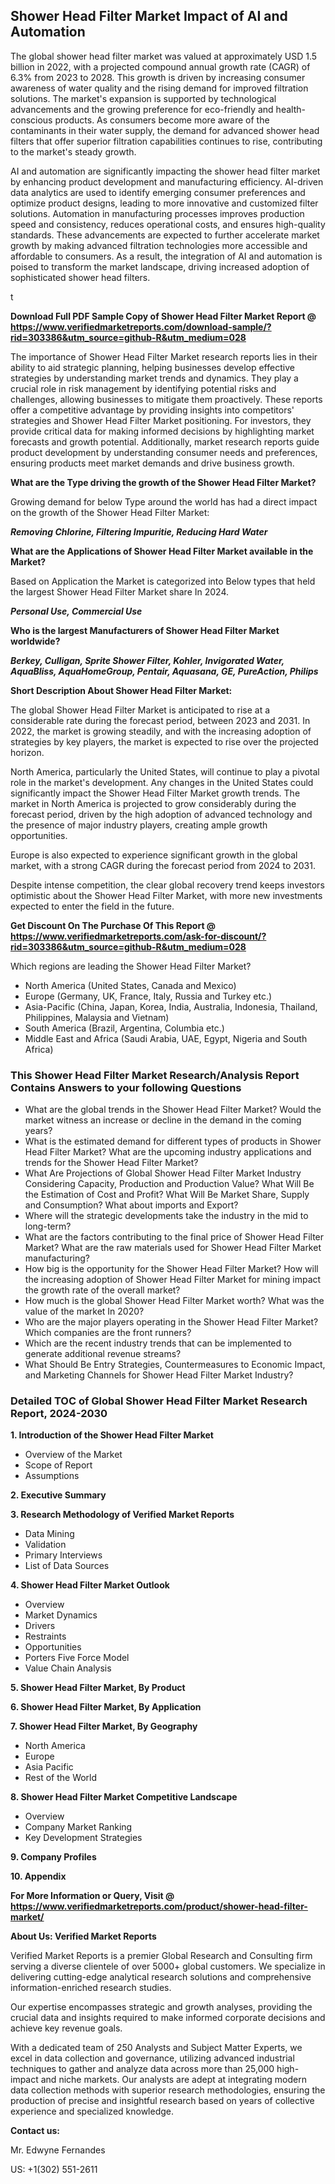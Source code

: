 <h2>Shower Head Filter Market Impact of AI and Automation</h2><p>The global shower head filter market was valued at approximately USD 1.5 billion in 2022, with a projected compound annual growth rate (CAGR) of 6.3% from 2023 to 2028. This growth is driven by increasing consumer awareness of water quality and the rising demand for improved filtration solutions. The market's expansion is supported by technological advancements and the growing preference for eco-friendly and health-conscious products. As consumers become more aware of the contaminants in their water supply, the demand for advanced shower head filters that offer superior filtration capabilities continues to rise, contributing to the market's steady growth.</p><p>AI and automation are significantly impacting the shower head filter market by enhancing product development and manufacturing efficiency. AI-driven data analytics are used to identify emerging consumer preferences and optimize product designs, leading to more innovative and customized filter solutions. Automation in manufacturing processes improves production speed and consistency, reduces operational costs, and ensures high-quality standards. These advancements are expected to further accelerate market growth by making advanced filtration technologies more accessible and affordable to consumers. As a result, the integration of AI and automation is poised to transform the market landscape, driving increased adoption of sophisticated shower head filters.</p>t</p><p id="" class=""><strong>Download Full PDF Sample Copy of Shower Head Filter Market Report @ <a href="https://www.verifiedmarketreports.com/download-sample/?rid=303386&utm_source=github-R&utm_medium=028" target="_blank">https://www.verifiedmarketreports.com/download-sample/?rid=303386&utm_source=github-R&utm_medium=028</a></strong></p><p>The importance of&nbsp;Shower Head Filter Market research reports lies in their ability to aid strategic planning, helping businesses develop effective strategies by understanding market trends and dynamics. They play a crucial role in risk management by identifying potential risks and challenges, allowing businesses to mitigate them proactively. These reports offer a competitive advantage by providing insights into competitors' strategies and Shower Head Filter Market positioning. For investors, they provide critical data for making informed decisions by highlighting market forecasts and growth potential. Additionally, market research reports guide product development by understanding consumer needs and preferences, ensuring products meet market demands and drive business growth.</p><p><strong>What are the&nbsp;Type driving the growth of the Shower Head Filter Market?</strong></p><p id="" class="">Growing demand for below Type around the world has had a direct impact on the growth of the Shower Head Filter Market:</p><em><strong>Removing Chlorine, Filtering Impuritie, Reducing Hard Water</strong></em></p><strong>What are the&nbsp;Applications&nbsp;of Shower Head Filter Market available in the Market?</strong></p><p id="" class="">Based on Application the Market is categorized into Below types that held the largest Shower Head Filter Market share In 2024.</p><em><strong>Personal Use, Commercial Use</strong></em></p><strong>Who is the largest Manufacturers of Shower Head Filter Market worldwide?</strong></p><p><em><strong>Berkey, Culligan, Sprite Shower Filter, Kohler, Invigorated Water, AquaBliss, AquaHomeGroup, Pentair, Aquasana, GE, PureAction, Philips</strong></em></p><p id="" class=""><strong>Short Description About Shower Head Filter Market:</strong></p><p>The global Shower Head Filter Market is anticipated to rise at a considerable rate during the forecast period, between 2023 and 2031. In 2022, the market is growing steadily, and with the increasing adoption of strategies by key players, the market is expected to rise over the projected horizon.</p><p>North America, particularly the United States, will continue to play a pivotal role in the market's development. Any changes in the United States could significantly impact the Shower Head Filter Market growth trends. The market in North America is projected to grow considerably during the forecast period, driven by the high adoption of advanced technology and the presence of major industry players, creating ample growth opportunities.</p><p>Europe is also expected to experience significant growth in the global market, with a strong CAGR during the forecast period from 2024 to 2031.</p><p>Despite intense competition, the clear global recovery trend keeps investors optimistic about the Shower Head Filter Market, with more new investments expected to enter the field in the future.</p><p id="" class=""><strong>Get Discount On The Purchase Of This Report @ <a href="https://www.verifiedmarketreports.com/ask-for-discount/?rid=303386&utm_source=github-R&utm_medium=028" target="_blank">https://www.verifiedmarketreports.com/ask-for-discount/?rid=303386&utm_source=github-R&utm_medium=028</a></strong></p>Which regions are leading the Shower Head Filter Market?</p><ul><li>North America (United States, Canada and Mexico)</li><li>Europe (Germany, UK, France, Italy, Russia and Turkey etc.)</li><li>Asia-Pacific (China, Japan, Korea, India, Australia, Indonesia, Thailand, Philippines, Malaysia and Vietnam)</li><li>South America (Brazil, Argentina, Columbia etc.)</li><li>Middle East and Africa (Saudi Arabia, UAE, Egypt, Nigeria and South Africa)</li></ul><h3 id="" class="">This Shower Head Filter Market Research/Analysis Report Contains Answers to your following Questions</h3><ul><li>What are the global trends in the Shower Head Filter Market? Would the market witness an increase or decline in the demand in the coming years?</li><li>What is the estimated demand for different types of products in Shower Head Filter Market? What are the upcoming industry applications and trends for the Shower Head Filter Market?</li><li>What Are Projections of Global Shower Head Filter Market Industry Considering Capacity, Production and Production Value? What Will Be the Estimation of Cost and Profit? What Will Be Market Share, Supply and Consumption? What about imports and Export?</li><li>Where will the strategic developments take the industry in the mid to long-term?</li><li>What are the factors contributing to the final price of Shower Head Filter Market? What are the raw materials used for Shower Head Filter Market manufacturing?</li><li>How big is the opportunity for the Shower Head Filter Market? How will the increasing adoption of Shower Head Filter Market for mining impact the growth rate of the overall market?</li><li>How much is the global Shower Head Filter Market worth? What was the value of the market In 2020?</li><li>Who are the major players operating in the Shower Head Filter Market? Which companies are the front runners?</li><li>Which are the recent industry trends that can be implemented to generate additional revenue streams?</li><li>What Should Be Entry Strategies, Countermeasures to Economic Impact, and Marketing Channels for Shower Head Filter Market Industry?</li></ul><h3 id="" class="">Detailed TOC of Global Shower Head Filter Market Research Report, 2024-2030</h3><p id="" class=""><strong>1. Introduction of the Shower Head Filter Market</strong></p><ul><li>Overview of the Market</li><li>Scope of Report</li><li>Assumptions</li></ul><p id="" class=""><strong>2. Executive Summary</strong></p><p id="" class=""><strong>3. Research Methodology of Verified Market Reports</strong></p><ul><li>Data Mining</li><li>Validation</li><li>Primary Interviews</li><li>List of Data Sources</li></ul><p id="" class=""><strong>4. Shower Head Filter Market Outlook</strong></p><ul><li>Overview</li><li>Market Dynamics</li><li>Drivers</li><li>Restraints</li><li>Opportunities</li><li>Porters Five Force Model</li><li>Value Chain Analysis</li></ul><p id="" class=""><strong>5. Shower Head Filter Market, By Product</strong></p><p id="" class=""><strong>6. Shower Head Filter Market, By Application</strong></p><p id="" class=""><strong>7. Shower Head Filter Market, By Geography</strong></p><ul><li>North America</li><li>Europe</li><li>Asia Pacific</li><li>Rest of the World</li></ul><p id="" class=""><strong>8. Shower Head Filter Market Competitive Landscape</strong></p><ul><li>Overview</li><li>Company Market Ranking</li><li>Key Development Strategies</li></ul><p id="" class=""><strong>9. Company Profiles</strong></p><p id="" class=""><strong>10. Appendix</strong></p><p id="" class=""><strong>For More Information or Query, Visit @ <a href="https://www.verifiedmarketreports.com/product/shower-head-filter-market/" target="_blank">https://www.verifiedmarketreports.com/product/shower-head-filter-market/</a></strong></p><p id="" class=""><strong>About Us: Verified Market Reports</strong></p><p id="" class="">Verified Market Reports is a premier Global Research and Consulting firm serving a diverse clientele of over 5000+ global customers. We specialize in delivering cutting-edge analytical research solutions and comprehensive information-enriched research studies.</p><p id="" class="">Our expertise encompasses strategic and growth analyses, providing the crucial data and insights required to make informed corporate decisions and achieve key revenue goals.</p><p id="" class="">With a dedicated team of 250 Analysts and Subject Matter Experts, we excel in data collection and governance, utilizing advanced industrial techniques to gather and analyze data across more than 25,000 high-impact and niche markets. Our analysts are adept at integrating modern data collection methods with superior research methodologies, ensuring the production of precise and insightful research based on years of collective experience and specialized knowledge.</p><p id="" class=""><strong>Contact us:</strong></p><p id="" class="">Mr. Edwyne Fernandes</p><p id="" class="">US: +1(302) 551-2611</p>